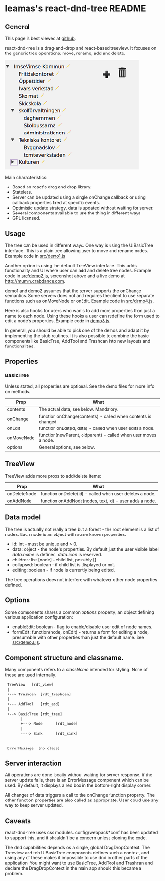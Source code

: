 # leamas's react-dnd-tree README

## General

This page is best viewed at [github](http://github.com/leamas/react-dnd-tree).

react-dnd-tree is a drag-and-drop and react-based treeview. It focuses on
the generic tree operations: move, rename, add and delete.


![Screenshot](misc/screendump.png)


Main characteristics:

  - Based on react's drag and drop library.
  - Stateless.
  - Server can be updated using a single onChange callback or using
    callback properties fired at specific events.
  - Optimistic update strategy, data is updated without waiting for server.
  - Several components available to use the thing in different ways
  - GPL licensed.

## Usage

The tree can be used in different ways. One way is using the UIBasicTree
interface. This is a plain tree allowing user to move and rename nodes.
Example code in [src/demo1.js](src/demo1.js)

Another option is using the default TreeView interface. This adds functionality
and UI where user can add and delete tree nodes. Example code in
[src/demo2.js](src/demo2.js), screenshot above and a live demo at
http://mumin.crabdance.com.

demo1 and demo2 assumes that the server supports the onChange semantics. Some
servers does not and requires the client to use separate functions such as
onMoveNode or onEdit. Example code in [src/demo4.js](src/demo4.js).

Here is also hooks for users who wants to add more properties than just a name
to each  node. Using these hooks a user can redefine the form used to edit a
node's properties. Example code in [demo3.js](src/demo3.js).

In general, you should be able to pick one of the demos and adapt it by
implementing the stub routines. It is also possible to combine the basic
components like BasicTree, AddTool and Trashcan into new layouts and
functionalities.

## Properties

### BasicTree

Unless stated, all properties are optional. See the demo files for more info on
methods.

| Prop        | What                                                           |
|-------------|----------------------------------------------------------------|
| contents    | The actual data, see below. Mandatory.                         |
| onChange    | function onChange(contents) - called when contents is changed  |
| onEdit      | function onEdit(id, data) - called when user edits a node.     |
| onMoveNode  | function(newParent, oldparent) - called when user moves a node.|
| options     | General options, see below.                                    |

## TreeView

TreeView adds more props to add/delete items:


| Prop            | What                                                     |
|-----------------|----------------------------------------------------------|
| onDeleteNode    | function onDelete(id) - called when user deletes a node. |
| onAddNode       | function onAddNode(nodes, text, id) - user adds a node.  |


## Data model

The tree is actually not really a tree but a forest - the root element is a list of
nodes. Each node is an object with some known properties:

 - id: int - must be unique and > 0.
 - data: object - the node's properties. By default just the user
   visible label *data.name* is defined. *data.icon* is reserved.
 - children: list [node] -  child list, possibly [].
 - collapsed: boolean - if child list is displayed or not.
 - editing: boolean - if node is currently being edited.

The tree operations does not interfere with whatever other node
properties defined.

## Options

Some components shares a common *options* property, an object  defining
various application configuration:

 - enableEdit: boolean - flag to enable/disable user edit of node names.
 - formEdit: function(node, onEdit) - returns a form for editing a node,
   presumable with other properties than just the default name. See
   [src/demo3.js](src/demo3.js).

## Component structure and classname.

Many components refers to a *className* intended for styling. None of these
are used internally.

     TreeView   [rdt_view]
     |
     +--> Trashcan  [rdt_trashcan]
     |
     +--- AddTool   [rdt_add]
     |
     +--> BasicTree [rdt_tree]
           |
           +---> Node      [rdt_node]
           |
           ----> Sink      [rdt_sink]


     ErrorMessage  (no class)

## Server interaction

All operations are done locally without waiting for server response. If the server
update fails, there is an ErrorMessage component which can be used. By default,
it displays a red box in the bottom-right display corner.

All changes of data triggers a call to the onChange function property. The other
function properties are also called as appropriate. User could use any way to
keep server updated.

## Caveats

react-dnd-tree uses css modules. config/webpack\*.conf has been updated to support
this, and it shouldn't be a concern unless cloning the code.

The dnd capabilities depends os a single, global DragDropContext. The Treeview and
teh UIBasicTree components defines such a context, and using any of these makes it
impossible to use dnd in other parts of the application. You might want to use
BasicTree, AddTool and Trashcan and declare the DragDropContext in the main app
should this became a problem.
